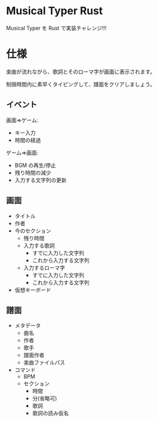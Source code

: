 # Musical Typer Rust

Musical Typer を Rust で実装チャレンジ!!!


# 仕様

楽曲が流れながら、歌詞とそのローマ字が画面に表示されます。

制限時間内に素早くタイピングして、譜面をクリアしましょう。


## イベント

画面=>ゲーム:
- キー入力
- 時間の経過

ゲーム=>画面:
- BGM の再生/停止
- 残り時間の減少
- 入力する文字列の更新


## 画面

- タイトル
- 作者
- 今のセクション
  - 残り時間
  - 入力する歌詞
    - すでに入力した文字列
    - これから入力する文字列
  - 入力するローマ字
    - すでに入力した文字列
    - これから入力する文字列
- 仮想キーボード


## 譜面

- メタデータ
  - 曲名
  - 作者
  - 歌手
  - 譜面作者
  - 楽曲ファイルパス
- コマンド
  - BPM
  - セクション
    - 時間
    - 分(省略可)
    - 歌詞
    - 歌詞の読み仮名

